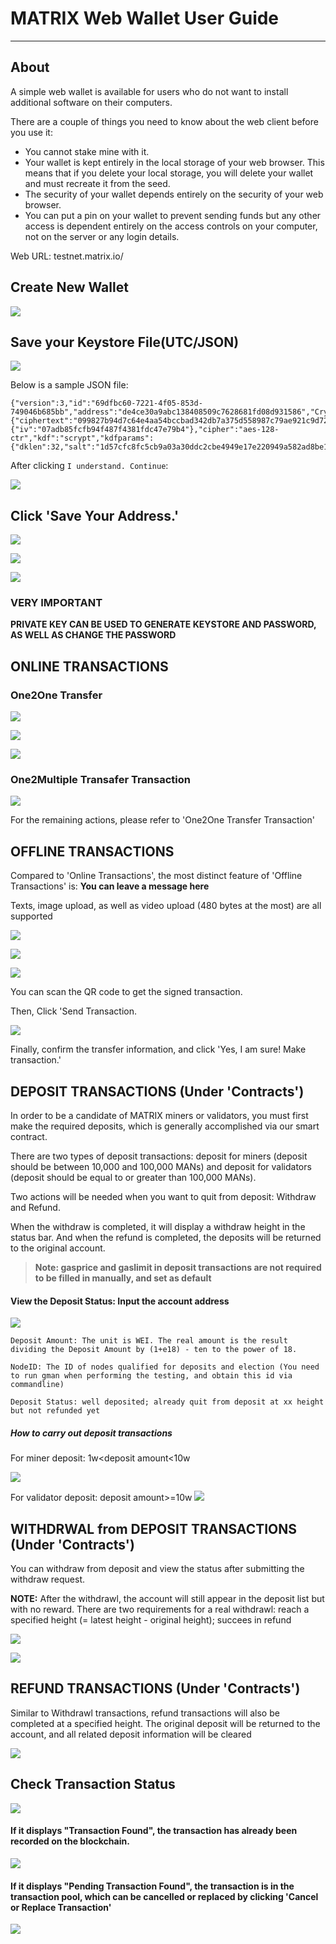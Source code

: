 # MATRIX Web Wallet User Guide
---

## About
A simple web wallet is available for users who do not want to install additional software on their computers.

There are a couple of things you need to know about the web client before you use it:

- You cannot stake mine with it.
- Your wallet is kept entirely in the local storage of your web browser. This means that if you delete your local storage, you will delete your wallet and must recreate it from the seed.
- The security of your wallet depends entirely on the security of your web browser.
- You can put a pin on your wallet to prevent sending funds but any other access is dependent entirely on the access controls on your computer, not on the server or any login details. 

Web URL: testnet.matrix.io/


## Create New Wallet

![](https://i.imgur.com/DiZEJoM.png)


## Save your Keystore File(UTC/JSON)

![](https://i.imgur.com/yOyrJkS.png)

Below is a sample JSON file:

    {"version":3,"id":"69dfbc60-7221-4f05-853d-749046b685bb","address":"de4ce30a9abc138408509c7628681fd08d931586","Crypto":{"ciphertext":"099827b94d7c64e4aa54bccbad342db7a375d558987c79ae921c9d7223b44bdc","cipherparams":{"iv":"07adb85fcfb94f487f4381fdc47e79b4"},"cipher":"aes-128-ctr","kdf":"scrypt","kdfparams":{"dklen":32,"salt":"1d57cfc8fc5cb9a03a30ddc2cbe4949e17e220949a582ad8be10b41c02be9021","n":8192,"r":8,"p":1},"mac":"c85427a2d62b10d24647e06d2cda99c5576828d655a3d4382c49fa478fafebbb"}}

After clicking `I understand. Continue`:

![](https://i.imgur.com/5KpxHyD.png)


## Click 'Save Your Address.'

![](https://i.imgur.com/oGJ4L3s.png)

![](https://i.imgur.com/qrl2qHk.png)

![](https://i.imgur.com/q4Tf1d1.png)

### VERY IMPORTANT

**PRIVATE KEY CAN BE USED TO GENERATE KEYSTORE AND PASSWORD, AS WELL AS CHANGE THE PASSWORD**


## ONLINE TRANSACTIONS

### One2One Transfer


![](https://i.imgur.com/HAaIrP3.png)


![](https://i.imgur.com/OVM5XKr.png)


![](https://i.imgur.com/yjv8gcS.png)


### One2Multiple Transafer Transaction

![](https://i.imgur.com/jSVHBPn.png)

For the remaining actions, please refer to 'One2One Transfer Transaction'




## OFFLINE TRANSACTIONS


Compared to 'Online Transactions', the most distinct feature of 'Offline Transactions' is: **You can leave a message here**


Texts, image upload, as well as video upload (480 bytes at the most) are all supported


![](https://i.imgur.com/Yd9xYYa.png)


![](https://i.imgur.com/QBaBaad.png)



![](https://i.imgur.com/jHOzIK2.png)



You can scan the QR code to get the signed transaction.

Then, Click 'Send Transaction.

![](https://i.imgur.com/Met02ru.png)


Finally, confirm the transfer information, and click 'Yes, I am sure! Make transaction.'


## DEPOSIT TRANSACTIONS (Under 'Contracts')


In order to be a candidate of MATRIX miners or validators, you must first make the required deposits, which is generally accomplished via our smart contract.


There are two types of deposit transactions: deposit for miners (deposit should be between 10,000 and 100,000 MANs) and deposit for validators (deposit should be equal to or greater than 100,000 MANs).


Two actions will be needed when you want to quit from deposit: Withdraw and Refund.

When the withdraw is completed, it will display a withdraw height in the status bar. And when the refund is completed, the deposits will be returned to the original account.

> **Note: gasprice and gaslimit in deposit transactions are not required to be filled in manually, and set as default**

#### View the Deposit Status: Input the account address

![](https://i.imgur.com/rbeoetH.png)

 	Deposit Amount: The unit is WEI. The real amount is the result dividing the Deposit Amount by (1+e18) - ten to the power of 18.

 	NodeID: The ID of nodes qualified for deposits and election (You need to run gman when performing the testing, and obtain this id via commandline)

 	Deposit Status: well deposited; already quit from deposit at xx height but not refunded yet


##### How to carry out deposit transactions

For miner deposit: 1w<deposit amount<10w

![](https://i.imgur.com/PKdwssH.png)

For validator deposit: deposit amount>=10w
![](https://i.imgur.com/IX3MGt3.png)

## WITHDRWAL from DEPOSIT TRANSACTIONS  (Under 'Contracts')

You can withdraw from deposit and view the status after submitting the withdraw request.

**NOTE:** After the withdrawl, the account will still appear in the deposit list but with no reward. There are two requirements for a real withdrawl: reach a specified height (= latest height - original height); succees in refund


![](https://i.imgur.com/AIFWzWM.png)

![](https://i.imgur.com/PomNx9P.png)

## REFUND TRANSACTIONS (Under 'Contracts')

Similar to Withdrawl transactions, refund transactions will also be completed at a specified height. The original deposit will be returned to the account, and all related deposit information will be cleared

![](https://i.imgur.com/8Pts1Xj.png)




## Check Transaction Status


![](https://i.imgur.com/ifyaebv.png)

#### If it displays "Transaction Found", the transaction has already been recorded on the blockchain.

![](https://i.imgur.com/rGzXRSX.png)

#### If it displays "Pending Transaction Found", the transaction is in the transaction pool, which can be cancelled or replaced by clicking 'Cancel or Replace Transaction'


![](https://i.imgur.com/DgnfqMh.png)

